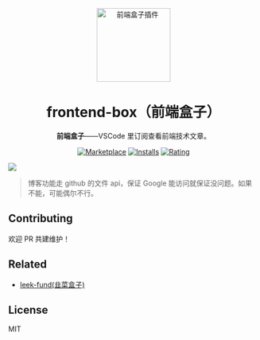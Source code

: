 <div align="center">
<img src="https://raw.staticdn.net/giscafer/vscode-frontend-box/master/resources/logo.png" alt="前端盒子插件" width="148"/>

# frontend-box（前端盒子）

**前端盒子**——VSCode 里订阅查看前端技术文章。

[![Marketplace](https://img.shields.io/visual-studio-marketplace/v/giscafer.frontend-box.svg?label=Marketplace&style=for-the-badge&logo=visual-studio-code)](https://marketplace.visualstudio.com/items?itemName=giscafer.frontend-box)
[![Installs](https://img.shields.io/visual-studio-marketplace/i/giscafer.frontend-box.svg?style=for-the-badge)](https://marketplace.visualstudio.com/items?itemName=giscafer.frontend-box)
[![Rating](https://img.shields.io/visual-studio-marketplace/stars/giscafer.frontend-box.svg?style=for-the-badge)](https://marketplace.visualstudio.com/items?itemName=giscafer.frontend-box)

</div>

![](https://raw.githubusercontent.com/giscafer/vscode-frontend-box/main/demo.png)

> 博客功能走 github 的文件 api，保证 Google 能访问就保证没问题。如果不能，可能偶尔不行。

## Contributing

欢迎 PR 共建维护！

## Related

- [leek-fund(韭菜盒子)](https://github.com/giscafer/leek-fund)

## License

MIT
